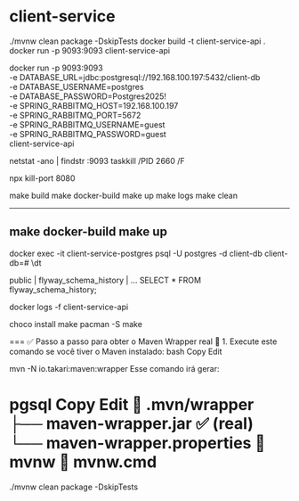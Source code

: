 # client-service

./mvnw clean package -DskipTests
docker build -t client-service-api .
docker run -p 9093:9093 client-service-api

docker run -p 9093:9093 \
-e DATABASE_URL=jdbc:postgresql://192.168.100.197:5432/client-db \
-e DATABASE_USERNAME=postgres \
-e DATABASE_PASSWORD=Postgres2025! \
-e SPRING_RABBITMQ_HOST=192.168.100.197 \
-e SPRING_RABBITMQ_PORT=5672 \
-e SPRING_RABBITMQ_USERNAME=guest \
-e SPRING_RABBITMQ_PASSWORD=guest \
client-service-api

netstat -ano | findstr :9093
taskkill /PID 2660 /F

npx kill-port 8080

make build
make docker-build
make up
make logs
make clean

---
make docker-build
make up
---

docker exec -it client-service-postgres psql -U postgres -d client-db
client-db=#
\dt

public | flyway_schema_history | ...
SELECT * FROM flyway_schema_history;

docker logs -f client-service-api

choco install make
pacman -S make

===
✅ Passo a passo para obter o Maven Wrapper real
🔧 1. Execute este comando se você tiver o Maven instalado:
bash
Copy
Edit

mvn -N io.takari:maven:wrapper
Esse comando irá gerar:

pgsql
Copy
Edit
📁 .mvn/wrapper
├── maven-wrapper.jar ✅ (real)
└── maven-wrapper.properties
📄 mvnw
📄 mvnw.cmd
===
./mvnw clean package -DskipTests
